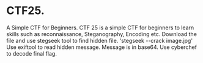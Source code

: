 # CTF25.
A Simple CTF for Beginners.
CTF 25 is a simple CTF for beginners to learn skills such as reconnaissance, Steganography, Encoding etc.
Download the file and use stegseek tool to find hidden file.
'stegseek --crack image.jpg'
Use exiftool to read hidden message.
Message is in base64.
Use cyberchef to decode final flag.

